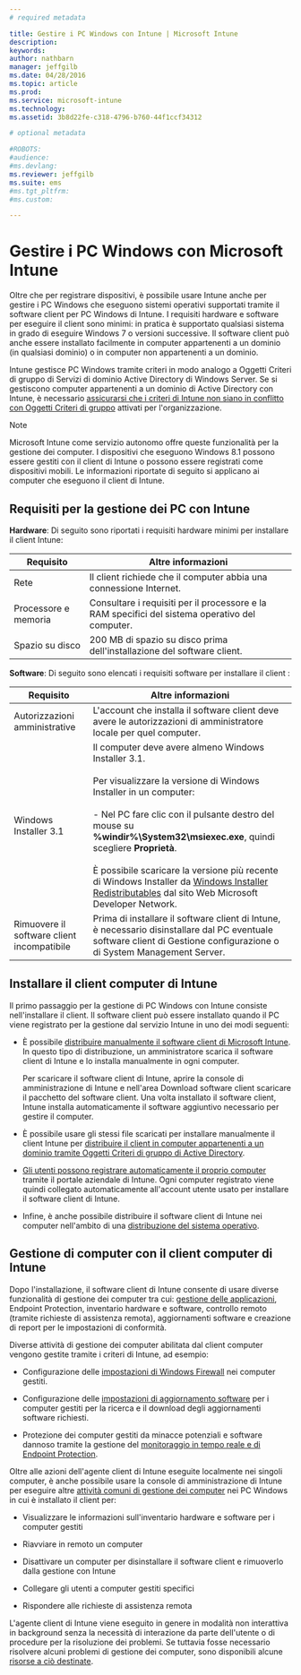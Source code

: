 ```yaml
---
# required metadata

title: Gestire i PC Windows con Intune | Microsoft Intune
description:
keywords:
author: nathbarn
manager: jeffgilb
ms.date: 04/28/2016
ms.topic: article
ms.prod:
ms.service: microsoft-intune
ms.technology:
ms.assetid: 3b8d22fe-c318-4796-b760-44f1ccf34312

# optional metadata

#ROBOTS:
#audience:
#ms.devlang:
ms.reviewer: jeffgilb
ms.suite: ems
#ms.tgt_pltfrm:
#ms.custom:

---
```


# Gestire i PC Windows con Microsoft Intune
Oltre che per registrare dispositivi, è possibile usare Intune anche per gestire i PC Windows che eseguono sistemi operativi supportati tramite il software client per PC Windows di Intune. I requisiti hardware e software per eseguire il client sono minimi: in pratica è supportato qualsiasi sistema in grado di eseguire Windows 7 o versioni successive.  Il software client può anche essere installato facilmente in computer appartenenti a un dominio (in qualsiasi dominio) o in computer non appartenenti a un dominio.

Intune gestisce PC Windows tramite criteri in modo analogo a Oggetti Criteri di gruppo di Servizi di dominio Active Directory di Windows Server. Se si gestiscono computer appartenenti a un dominio di Active Directory con Intune, è necessario [assicurarsi che i criteri di Intune non siano in conflitto con Oggetti Criteri di gruppo](resolve-gpo-and-microsoft-intune-policy-conflicts.md) attivati per l'organizzazione.

> [!NOTE]
> Microsoft Intune come servizio autonomo offre queste funzionalità per la gestione dei computer. I dispositivi che eseguono Windows 8.1 possono essere gestiti con il client di Intune o possono essere registrati come dispositivi mobili. Le informazioni riportate di seguito si applicano ai computer che eseguono il client di Intune.

## Requisiti per la gestione dei PC con Intune

**Hardware**:
Di seguito sono riportati i requisiti hardware minimi per installare il client Intune:

|Requisito|Altre informazioni|
|---------------|--------------------|
|Rete|Il client richiede che il computer abbia una connessione Internet.|
|Processore e memoria|Consultare i requisiti per il processore e la RAM specifici del sistema operativo del computer.|
|Spazio su disco|200 MB di spazio su disco prima dell'installazione del software client.|

**Software**:
Di seguito sono elencati i requisiti software per installare il client :

|Requisito|Altre informazioni|
|---------------|--------------------|
|Autorizzazioni amministrative|L'account che installa il software client deve avere le autorizzazioni di amministratore locale per quel computer.|
|Windows Installer 3.1|Il computer deve avere almeno Windows Installer 3.1.<br /><br />Per visualizzare la versione di Windows Installer in un computer:<br /><br />- Nel PC fare clic con il pulsante destro del mouse su **%windir%\System32\msiexec.exe**, quindi scegliere **Proprietà**.<br /><br />È possibile scaricare la versione più recente di Windows Installer da [Windows Installer Redistributables](http://go.microsoft.com/fwlink/?LinkID=234258) dal sito Web Microsoft Developer Network.|
|Rimuovere il software client incompatibile|Prima di installare il software client di Intune, è necessario disinstallare dal PC eventuale software client di Gestione configurazione o di System Management Server.|

## Installare il client computer di Intune
Il primo passaggio per la gestione di PC Windows con Intune consiste nell'installare il client. Il software client può essere installato quando il PC viene registrato per la gestione dal servizio Intune in uno dei modi seguenti:

-   È possibile [distribuire manualmente il software client di Microsoft Intune](install-the-windows-pc-client-with-microsoft-intune.md#to-manually-deploy-the-client-software). In questo tipo di distribuzione, un amministratore scarica il software client di Intune e lo installa manualmente in ogni computer.

    Per scaricare il software client di Intune, aprire la console di amministrazione di Intune e nell'area Download software client scaricare il pacchetto del software client. Una volta installato il software client, Intune installa automaticamente il software aggiuntivo necessario per gestire il computer.

-   È possibile usare gli stessi file scaricati per installare manualmente il client Intune per [distribuire il client in computer appartenenti a un dominio tramite Oggetti Criteri di gruppo di Active Directory](install-the-windows-pc-client-with-microsoft-intune.md#to-automatically-deploy-the-client-software-by-using-group-policy).

-   [Gli utenti possono registrare automaticamente il proprio computer](install-the-windows-pc-client-with-microsoft-intune.md#how-users-can-self-enroll-their-computers) tramite il portale aziendale di Intune. Ogni computer registrato viene quindi collegato automaticamente all'account utente usato per installare il software client di Intune.

-   Infine, è anche possibile distribuire il software client di Intune nei computer nell'ambito di una [distribuzione del sistema operativo](install-the-windows-pc-client-with-microsoft-intune.md#install-the-microsoft-intune-client-software-as-part-of-an-image).

## Gestione di computer con il client computer di Intune
Dopo l'installazione, il software client di Intune consente di usare diverse funzionalità di gestione dei computer tra cui: [gestione delle applicazioni](deploy-apps-in-microsoft-intune.md), Endpoint Protection, inventario hardware e software, controllo remoto (tramite richieste di assistenza remota), aggiornamenti software e creazione di report per le impostazioni di conformità.

Diverse attività di gestione dei computer abilitata dal client computer vengono gestite tramite i criteri di Intune, ad esempio:

-   Configurazione delle [impostazioni di Windows Firewall](help-protect-windows-pcs-using-windows-firewall-policies-in-microsoft-intune.md) nei computer gestiti.

-   Configurazione delle [impostazioni di aggiornamento software](keep-windows-pcs-up-to-date-with-software-updates-in-microsoft-intune.md) per i computer gestiti per la ricerca e il download degli aggiornamenti software richiesti.

-   Protezione dei computer gestiti da minacce potenziali e software dannoso tramite la gestione del [monitoraggio in tempo reale e di Endpoint Protection](help-secure-windows-pcs-with-endpoint-protection-for-microsoft-intune.md).

Oltre alle azioni dell'agente client di Intune eseguite localmente nei singoli computer, è anche possibile usare la console di amministrazione di Intune per eseguire altre [attività comuni di gestione dei computer](common-windows-pc-management-tasks-with-the-microsoft-intune-computer-client.md) nei PC Windows in cui è installato il client per:

-   Visualizzare le informazioni sull'inventario hardware e software per i computer gestiti

-   Riavviare in remoto un computer

-   Disattivare un computer per disinstallare il software client e rimuoverlo dalla gestione con Intune

-   Collegare gli utenti a computer gestiti specifici

-   Rispondere alle richieste di assistenza remota

L'agente client di Intune viene eseguito in genere in modalità non interattiva in background senza la necessità di interazione da parte dell'utente o di procedure per la risoluzione dei problemi. Se tuttavia fosse necessario risolvere alcuni problemi di gestione dei computer, sono disponibili alcune [risorse a ciò destinate](/intune/troubleshoot/troubleshoot-client-setup-in-microsoft-intune).


<!--HONumber=May16_HO1-->



